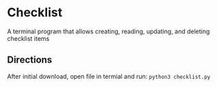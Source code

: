 # Checklist
A terminal program that allows creating, reading, updating, and deleting checklist items

## Directions
After initial download, open file in termial and run: `python3 checklist.py`
